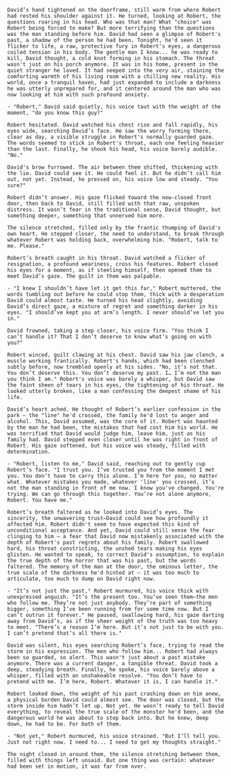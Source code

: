 <!-- {"visibility": false} -->

  `David’s hand tightened on the doorframe, still warm from where Robert had rested his shoulder against it. He turned, looking at Robert, the questions roaring in his head. Who was that man? What "choice" was Robert being forced to make? But more terrifying than the questions was the man standing before him. David had seen a glimpse of Robert's past, a shadow of the person he had been. Tonight, he'd seen it flicker to life, a raw, protective fury in Robert's eyes, a dangerous coiled tension in his body. The gentle man I know... he was ready to kill, David thought, a cold knot forming in his stomach. The threat wasn't just on his porch anymore. It was in his home, present in the quiet stranger he loved. It had seeped into the very air, staining the comforting warmth of his living room with a chilling new reality. His world, once a tranquil haven, had just expanded to include a darkness he was utterly unprepared for, and it centered around the man who was now looking at him with such profound anxiety.`

  `- "Robert," David said quietly, his voice taut with the weight of the moment, "do you know this guy?"`

  `Robert hesitated. David watched his chest rise and fall rapidly, his eyes wide, searching David’s face. He saw the worry forming there, clear as day, a visible struggle in Robert's normally guarded gaze. The words seemed to stick in Robert's throat, each one feeling heavier than the last. Finally, he shook his head, his voice barely audible. "No."`

  `David's brow furrowed. The air between them shifted, thickening with the lie. David could see it. He could feel it. But he didn’t call him out, not yet. Instead, he pressed on, his voice low and steady. "You sure?"`

  `Robert didn’t answer. His gaze flicked toward the now-closed front door, then back to David, still filled with that raw, unspoken distress. It wasn’t fear in the traditional sense, David thought, but something deeper, something that unnerved him more.`

  `The silence stretched, filled only by the frantic thumping of David's own heart. He stepped closer, the need to understand, to break through whatever Robert was holding back, overwhelming him. "Robert, talk to me. Please."`

  `Robert’s breath caught in his throat. David watched a flicker of resignation, a profound weariness, cross his features. Robert closed his eyes for a moment, as if steeling himself, then opened them to meet David’s gaze. The guilt in them was palpable.`

  `- "I knew I shouldn’t have let it get this far," Robert muttered, the words tumbling out before he could stop them, thick with a desperation David could almost taste. He turned his head slightly, avoiding David’s direct gaze, a mixture of regret and something darker in his eyes. "I should’ve kept you at arm’s length. I never should’ve let you in."`

  `David frowned, taking a step closer, his voice firm. "You think I can’t handle it? That I don’t deserve to know what’s going on with you?"`

  `Robert winced, guilt clawing at his chest. David saw his jaw clench, a muscle working frantically. Robert's hands, which had been clenched subtly before, now trembled openly at his sides. "No, it’s not that. You don’t deserve this. You don’t deserve my past. I… I’m not the man you think I am." Robert's voice was barely a whisper, but David saw the faint sheen of tears in his eyes, the tightening of his throat. He looked utterly broken, like a man confessing the deepest shame of his life.`

  `David’s heart ached. He thought of Robert’s earlier confession in the park – the "line" he'd crossed, the family he'd lost to anger and alcohol. This, David assumed, was the core of it. Robert was haunted by the man he had been, the mistakes that had cost him his world. He was terrified that David would judge him, leave him, just as his family had. David stepped even closer until he was right in front of Robert. His gaze softened, but his voice was steady, filled with determination.`

  `- "Robert, listen to me," David said, reaching out to gently cup Robert’s face. "I trust you. I’ve trusted you from the moment I met you. You don’t have to carry this alone. I’m here for you, no matter what. Whatever mistakes you made, whatever 'line' you crossed, it’s not the man standing in front of me now. I know you've changed. You're trying. We can go through this together. You’re not alone anymore, Robert. You have me."`

  `Robert’s breath faltered as he looked into David’s eyes. The sincerity, the unwavering trust—David could see how profoundly it affected him. Robert didn't seem to have expected this kind of unconditional acceptance. And yet, David could still sense the fear clinging to him – a fear that David now mistakenly associated with the depth of Robert's past regrets about his family. Robert swallowed hard, his throat constricting, the unshed tears making his eyes glisten. He wanted to speak, to correct David's assumption, to explain the true depth of the horror that was his past, but the words faltered. The memory of the man at the door, the ominous letter, the true scale of the darkness he'd hinted at – it was too much to articulate, too much to dump on David right now.`

  `- "It’s not just the past," Robert murmured, his voice thick with unexpressed anguish. "It’s the present too. You’ve seen them—the men who follow me. They’re not just anybody. They’re part of something bigger, something I’ve been running from for some time now. But I can’t outrun it forever." He paused, swallowing hard, his gaze darting away from David’s, as if the sheer weight of the truth was too heavy to meet. "There’s a reason I’m here. But it’s not just to be with you. I can’t pretend that’s all there is."`

  `David was silent, his eyes searching Robert’s face, trying to read the storm in his expression. The men who follow him... Robert had always been so guarded, so alert. This wasn't just about a past mistake anymore. There was a current danger, a tangible threat. David took a deep, steadying breath. Finally, he spoke, his voice barely above a whisper, filled with an unshakeable resolve. "You don’t have to pretend with me. I’m here, Robert. Whatever it is, I can handle it."`

  `Robert looked down, the weight of his past crashing down on him anew, a physical burden David could almost see. The door was closed, but the storm inside him hadn’t let up. Not yet. He wasn’t ready to tell David everything, to reveal the true scale of the monster he'd been, and the dangerous world he was about to step back into. But he knew, deep down, he had to be. For both of them.`

  `- "Not yet," Robert murmured, his voice strained. "But I’ll tell you. Just not right now. I need to... I need to get my thoughts straight."`

  `The night closed in around them, the silence stretching between them, filled with things left unsaid. But one thing was certain: whatever had been set in motion, it was far from over.`